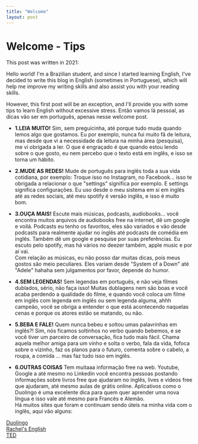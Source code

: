 ```yaml
---
title: "Welcome"
layout: post
---
```

# **Welcome - Tips**

This post was written in 2021: 

Hello world! I'm a Brazilian student, and since I started learning English, I've decided to write this blog in English (sometimes in Portuguese), which will help me improve my writing skills and also assist you with your reading skills.   

However, this first post will be an exception, and I'll provide you with some tips to learn English without excessive stress. Então vamos lá pessoal, as dicas vão ser em português, apenas nesse welcome post.  

- **1.LEIA MUITO!**
Sim, sem preguicinha, até porque tudo muda quando lemos algo que gostamos. Eu por exemplo, nunca fui muito fã de leitura, mas desde que vi a necessidade da leitura na minha área (pesquisa), me vi obrigada a ler. O que é engraçado é que quando estou lendo sobre o que gosto, eu nem percebo que o texto está em inglês, e isso se torna um hábito.   

- **2.MUDE AS REDES!**
Mude de português para inglês toda a sua vida cotidiana, por exemplo: Troque isso no Instagram, no Facebook... isso te obrigada a relacionar o que "settings" significa por exemplo. E settings significa configurações. Eu uso desde o meu sistema em si em inglês até as redes sociais, até meu spotify é versão inglês, e isso é muito bom.  

- **3.OUÇA MAIS!**
Escute mais músicas, podcasts, audiobooks... você encontra muitos arquivos de audiobooks free na internet, dê um google e voilá. Podcasts eu tenho os favoritos, eles são variados e vão desde podcasts para realmente ajudar no inglês até podcasts de comédia em inglês. Também dê um google e pesquise por suas preferências. Eu escuto pelo spotify, mas há vários no deezer também, apple music e por aí vai.   
Com relação as músicas, eu não posso dar muitas dicas, pois meus gostos são meio peculiares. Eles variam desde "System of a Down" até "Adele" hahaha sem julgamentos por favor, depende do humor.   

- **4.SEM LEGENDAS!**
Sem legendas em português, e não veja filmes dublados, sério, não faça isso! Muitas dublagens nem são boas e você acaba perdendo a qualidade do filme, e quando você coloca um filme em inglês com legenda em inglês ou sem legenda alguma, ahhh campeão, você se obriga a entender o que está acontecendo naquelas cenas e porque os atores estão se matando, ou não.  

- **5.BEBA E FALE!**
Quem nunca bebeu e soltou umas palavrinhas em inglês?! Sim, nós ficamos soltinhos no verbo quando bebemos, e se você tiver um parceiro de conversação, fica tudo mais fácil. Chama aquela melhor amiga para um vinho e solta o verbo, fala da vida, fofoca sobre o vizinho, faz os planos para o futuro, comenta sobre o cabelo, a roupa, a comida ... mas faz tudo isso em inglês.  

- **6.OUTRAS COISAS**
Tem muitaaa informação free na web. Youtube, Google a até mesmo no Linkedin você encontra pessoas postando informações sobre livros free que ajudaram no inglês, lives e videos free que ajudaram, até mesmo aulas de grátis online. Aplicativos como o Duolingo é uma excelente dica para quem quer aprender uma nova língua e isso vale até mesmo para Francês e Alemão.  
Há muitos sites que foram e continuam sendo úteis na minha vida com o inglês, aqui vão alguns:   

[Duolingo](https://pt.duolingo.com/)  
[Rachel's English](https://www.youtube.com/c/rachelsenglish)  
[TED](https://www.ted.com/)  


